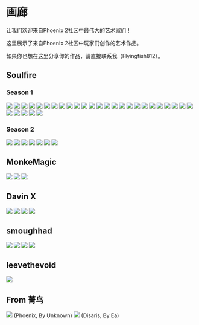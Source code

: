 # 画廊

让我们欢迎来自Phoenix 2社区中最伟大的艺术家们！

这里展示了来自Phoenix 2社区中玩家们创作的艺术作品。

如果你也想在这里分享你的作品，请直接联系我（Flyingfish812）。

## Soulfire

### Season 1

<img src="/Gallery/soulfire/Aurora.png" style={{zoom:0.5}}/>
<img src="/Gallery/soulfire/baqlor-phi.png" style={{zoom:0.5}}/>
<img src="/Gallery/soulfire/claymore.png" style={{zoom:0.5}}/>
<img src="/Gallery/soulfire/corsair-tau.png" style={{zoom:0.5}}/>
<img src="/Gallery/soulfire/corsair-sigma.png" style={{zoom:0.5}}/>
<img src="/Gallery/soulfire/essin-alpha.png" style={{zoom:0.7}}/>
<img src="/Gallery/soulfire/ex04239.png" style={{zoom:0.5}}/>
<img src="/Gallery/soulfire/exarch.png" style={{zoom:0.5}}/>
<img src="/Gallery/soulfire/geist-phi.png" style={{zoom:0.5}}/>
<img src="/Gallery/soulfire/goth_hime_lyova_luna.png" style={{zoom:0.5}}/>
<img src="/Gallery/soulfire/hime.png" style={{zoom:0.5}}/>
<img src="/Gallery/soulfire/hunter-alpha.png" style={{zoom:0.5}}/>
<img src="/Gallery/soulfire/Juggernaut.png" style={{zoom:0.5}}/>
<img src="/Gallery/soulfire/Kibarrax.png" style={{zoom:0.5}}/>
<img src="/Gallery/soulfire/Mirage.png" style={{zoom:0.5}}/>
<img src="/Gallery/soulfire/naya.png" style={{zoom:0.6}}/>
<img src="/Gallery/soulfire/Phoenix-Delta.png" style={{zoom:0.5}}/>
<img src="/Gallery/soulfire/proxymar-beta.png" style={{zoom:0.5}}/>
<img src="/Gallery/soulfire/Reaper-Trireme.png" style={{zoom:0.5}}/>
<img src="/Gallery/soulfire/Reaper.png" style={{zoom:0.5}}/>
<img src="/Gallery/soulfire/sakura.png" style={{zoom:0.5}}/>
<img src="/Gallery/soulfire/scuuxun-delta.png" style={{zoom:0.5}}/>
<img src="/Gallery/soulfire/shogun-sigma.png" style={{zoom:0.5}}/>
<img src="/Gallery/soulfire/starless.png" style={{zoom:0.5}}/>
<img src="/Gallery/soulfire/trinity.png" style={{zoom:0.5}}/>
<img src="/Gallery/soulfire/wraith-gamma.png" style={{zoom:0.5}}/>
<img src="/Gallery/soulfire/xaniea.png" style={{zoom:0.5}}/>
<img src="/Gallery/soulfire/yigothu.png" style={{zoom:0.5}}/>
<img src="/Gallery/soulfire/Zhetass.png" style={{zoom:0.5}}/>
<img src="/Gallery/soulfire/Invaders.png" style={{zoom:0.5}}/>

### Season 2

<img src="/Gallery/soulfire/ab8-preview.jpg" style={{zoom:0.5}}/>
<img src="/Gallery/soulfire/aurora-preview2.jpg" style={{zoom:0.5}}/>
<img src="/Gallery/soulfire/ex0-preview4.jpg" style={{zoom:0.5}}/>
<img src="/Gallery/soulfire/exarch-preview.jpg" style={{zoom:0.5}}/>
<img src="/Gallery/soulfire/phoenix-preview.jpg" style={{zoom:0.5}}/>
<img src="/Gallery/soulfire/proxymar-preview.jpg" style={{zoom:0.5}}/>
<img src="/Gallery/soulfire/starless-preview.jpg" style={{zoom:0.5}}/>

## MonkeMagic

<img src="/Gallery/monkemagic/Disaris-Omega.jpg" style={{zoom:0.7}}/>
<img src="/Gallery/monkemagic/Dragonfly.jpg" style={{zoom:0.3}}/>
<img src="/Gallery/monkemagic/Hime.png" style={{zoom:1}}/>

## Davin X

<img src="/Gallery/davinx/banshee1.png" style={{zoom:0.5}}/>
<img src="/Gallery/davinx/banshee2.png" style={{zoom:0.5}}/>
<img src="/Gallery/davinx/banshee3.png" style={{zoom:0.5}}/>
<img src="/Gallery/davinx/campaign.png" style={{zoom:0.5}}/>

## smoughhad

<img src="/Gallery/smoughhad/geist1.png" style={{zoom:0.5}}/>
<img src="/Gallery/smoughhad/geist2.png" style={{zoom:0.5}}/>
<img src="/Gallery/smoughhad/jndur1.png" style={{zoom:0.5}}/>
<img src="/Gallery/smoughhad/jndur2.png" style={{zoom:0.5}}/>

## leevethevoid

<img src="/Gallery/leevethevoid/torrent.png" style={{zoom:0.5}}/>

## From 菁鸟

<img src="/Gallery/jingniao/Phoenix.jpg" style={{zoom:0.6}}/>
(Phoenix, By Unknown)

<img src="/Gallery/jingniao/disaris.png" style={{zoom:0.6}}/>
(Disaris, By Ea)